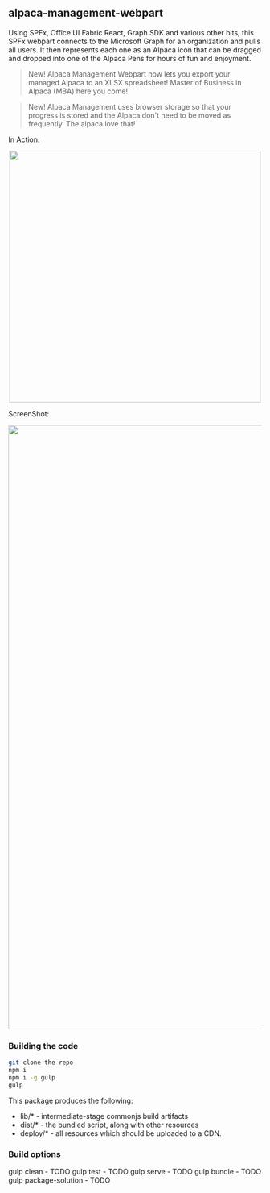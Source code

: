 ## alpaca-management-webpart

Using SPFx, Office UI Fabric React, Graph SDK and various other bits, this SPFx webpart connects to the Microsoft Graph for an organization and pulls all users. It then represents each one as an Alpaca icon that can be dragged and dropped into one of the Alpaca Pens for hours of fun and enjoyment. 

> New! Alpaca Management Webpart now lets you export your managed Alpaca to an XLSX spreadsheet! Master of Business in Alpaca (MBA) here you come!

> New! Alpaca Management uses browser storage so that your progress is stored and the Alpaca don't need to be moved as frequently. The alpaca love that!

In Action:
<p align="center">
  <img src="https://github.com/spit-happens/alpaca-management-webpart/blob/master/Alpaca.gif?raw=true" width="500">
</p>

ScreenShot:
<p align="center">
  <img src="https://github.com/spithappens/alpaca-management-webpart/blob/master/AlpacaManagementScreenshot-4.png?raw=true" width="1200">
</p>

### Building the code

```bash
git clone the repo
npm i
npm i -g gulp
gulp
```

This package produces the following:

* lib/* - intermediate-stage commonjs build artifacts
* dist/* - the bundled script, along with other resources
* deploy/* - all resources which should be uploaded to a CDN.

### Build options

gulp clean - TODO
gulp test - TODO
gulp serve - TODO
gulp bundle - TODO
gulp package-solution - TODO
